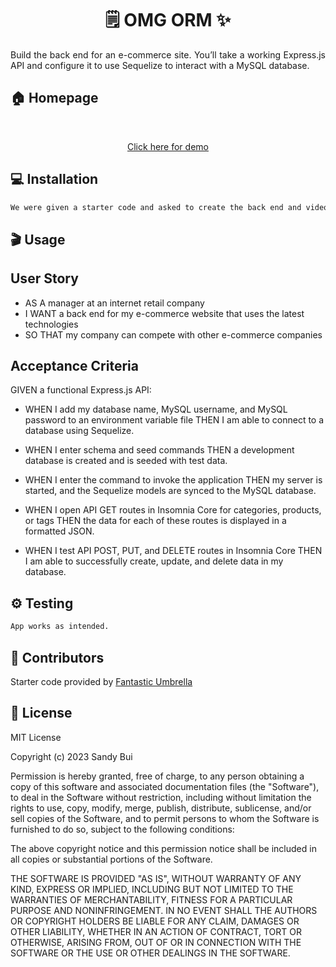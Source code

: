 <h1 align="center">🗒️ OMG ORM ✨</h1>

<div style="text-align: justify;">

Build the back end for an e-commerce site. You’ll take a working Express.js API and configure 
it to use Sequelize to interact with a MySQL database.

</div>

## 🏠 Homepage

<br> <!-- Double line break for creating a line break -->

<p align="center"><a href="https://drive.google.com/file/d/1qkchRZIb1Jpz0M96iI2jxVvENSqrgDBL/view">Click here for demo</a></p>

## 💻 Installation

```sh
We were given a starter code and asked to create the back end and video walk-through.

```
## 🎬 Usage

## User Story

- AS A manager at an internet retail company
- I WANT a back end for my e-commerce website that uses the latest technologies
- SO THAT my company can compete with other e-commerce companies

## Acceptance Criteria

GIVEN a functional Express.js API:

- WHEN I add my database name, MySQL username, and MySQL password to an environment variable file
  THEN I am able to connect to a database using Sequelize.

- WHEN I enter schema and seed commands
  THEN a development database is created and is seeded with test data.

- WHEN I enter the command to invoke the application
  THEN my server is started, and the Sequelize models are synced to the MySQL database.

- WHEN I open API GET routes in Insomnia Core for categories, products, or tags
  THEN the data for each of these routes is displayed in a formatted JSON.

- WHEN I test API POST, PUT, and DELETE routes in Insomnia Core
  THEN I am able to successfully create, update, and delete data in my database.

## ⚙️ Testing

```sh
App works as intended.
```

## 🤝 Contributors

Starter code provided by [Fantastic Umbrella](https://github.com/coding-boot-camp/fantastic-umbrella)

## 📝 License

MIT License

Copyright (c) 2023 Sandy Bui

Permission is hereby granted, free of charge, to any person obtaining a copy of this software and associated documentation files (the "Software"), to deal in the Software without restriction, including without limitation the rights to use, copy, modify, merge, publish, distribute, sublicense, and/or sell copies of the Software, and to permit persons to whom the Software is furnished to do so, subject to the following conditions:

The above copyright notice and this permission notice shall be included in all copies or substantial portions of the Software.

THE SOFTWARE IS PROVIDED "AS IS", WITHOUT WARRANTY OF ANY KIND, EXPRESS OR IMPLIED, INCLUDING BUT NOT LIMITED TO THE WARRANTIES OF MERCHANTABILITY, FITNESS FOR A PARTICULAR PURPOSE AND NONINFRINGEMENT. IN NO EVENT SHALL THE AUTHORS OR COPYRIGHT HOLDERS BE LIABLE FOR ANY CLAIM, DAMAGES OR OTHER LIABILITY, WHETHER IN AN ACTION OF CONTRACT, TORT OR OTHERWISE, ARISING FROM, OUT OF OR IN CONNECTION WITH THE SOFTWARE OR THE USE OR OTHER DEALINGS IN THE SOFTWARE.
